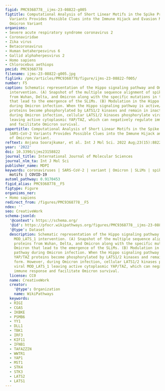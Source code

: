 ```yaml
---
figid: PMC9368778__ijms-23-08822-g005
figtitle: Computational Analysis of Short Linear Motifs in the Spike Protein of SARS-CoV-2
  Variants Provides Possible Clues into the Immune Hijack and Evasion Mechanisms of
  Omicron Variant
organisms:
- Severe acute respiratory syndrome coronavirus 2
- Coronaviridae
- Zika virus
- Betacoronavirus
- Human betaherpesvirus 6
- Gallid alphaherpesvirus 2
- Homo sapiens
- Chlorocebus aethiops
pmcid: PMC9368778
filename: ijms-23-08822-g005.jpg
figlink: /pmc/articles/PMC9368778/figure/ijms-23-08822-f005/
number: F5
caption: Schematic representation of the Hippo signaling pathway and Omicron MOD_LATS_1
  intervention. (A) Snapshot of the multiple sequence alignment of spike proteins
  from Wuhan, Delta, and Omicron along with the specific mutations in the Omicron
  that lead to the emergence of the SLiMs. (B) Modulation in the Hippo signaling pathway
  during Omicron infection. When the Hippo signaling pathway is active/on, YAP/TAZ
  proteins become phosphorylated by LATS1/2 kinases and remain in inactive form. However,
  during Omicron infection, cellular LATS1/2 kinases phosphorylate viral MOD_LATS_1
  leaving active cytoplasmic YAP/TAZ, which can negatively regulate immune response
  and facilitate Omicron survival.
papertitle: Computational Analysis of Short Linear Motifs in the Spike Protein of
  SARS-CoV-2 Variants Provides Possible Clues into the Immune Hijack and Evasion Mechanisms
  of Omicron Variant.
reftext: Anjana Soorajkumar, et al. Int J Mol Sci. 2022 Aug;23(15):8822.
year: '2022'
doi: 10.3390/ijms23158822
journal_title: International Journal of Molecular Sciences
journal_nlm_ta: Int J Mol Sci
publisher_name: MDPI
keywords: coronaviruses | SARS-CoV-2 | variant | Omicron | SLiMs | spike protein |
  motifs | COVID-19
automl_pathway: 0.9170453
figid_alias: PMC9368778__F5
figtype: Figure
organisms_ner:
- Homo sapiens
redirect_from: /figures/PMC9368778__F5
ndex: ''
seo: CreativeWork
schema-jsonld:
  '@context': https://schema.org/
  '@id': https://pfocr.wikipathways.org/figures/PMC9368778__ijms-23-08822-g005.html
  '@type': Dataset
  description: Schematic representation of the Hippo signaling pathway and Omicron
    MOD_LATS_1 intervention. (A) Snapshot of the multiple sequence alignment of spike
    proteins from Wuhan, Delta, and Omicron along with the specific mutations in the
    Omicron that lead to the emergence of the SLiMs. (B) Modulation in the Hippo signaling
    pathway during Omicron infection. When the Hippo signaling pathway is active/on,
    YAP/TAZ proteins become phosphorylated by LATS1/2 kinases and remain in inactive
    form. However, during Omicron infection, cellular LATS1/2 kinases phosphorylate
    viral MOD_LATS_1 leaving active cytoplasmic YAP/TAZ, which can negatively regulate
    immune response and facilitate Omicron survival.
  license: CC0
  name: CreativeWork
  creator:
    '@type': Organization
    name: WikiPathways
  keywords:
  - RIGI
  - CGAS
  - IKBKE
  - PSMB6
  - YY1
  - DLL1
  - TBK1
  - IRF3
  - KIF11
  - IFNB1
  - TAFAZZIN
  - WWTR1
  - YAP1
  - MST1
  - STK4
  - STK3
  - LATS2
  - LATS1
---
```

